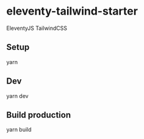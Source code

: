 # eleventy-tailwind-starter
EleventyJS TailwindCSS

## Setup
yarn

## Dev
yarn dev

## Build production
yarn build